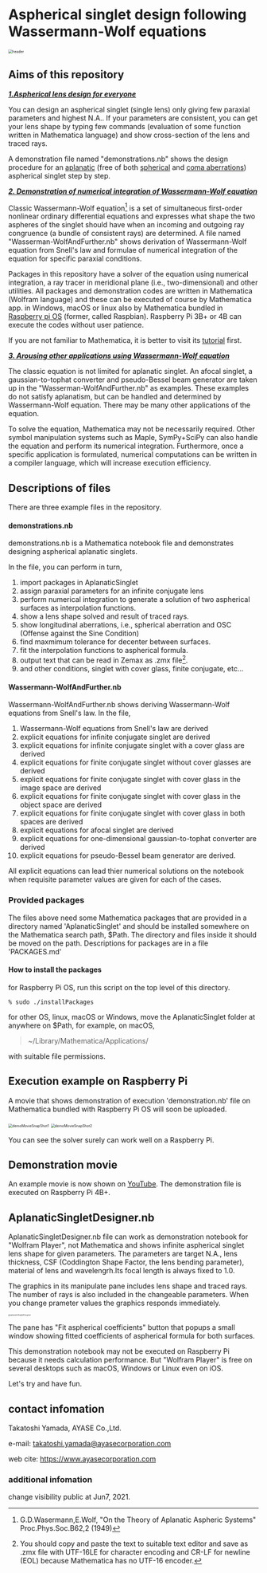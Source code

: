 # Aspherical singlet design following Wassermann-Wolf equations

<img src="examples.png" alt="header" style="zoom:50%;" />



## Aims of this repository

<u>***1.Aspherical lens design for everyone***</u>

You can design an aspherical singlet (single lens) only giving few paraxial parameters and highest N.A.. If your parameters are consistent, you can get your lens shape by typing few commands (evaluation of some function written in Mathematica language) and show cross-section of the lens and traced rays.

A demonstration file named "demonstrations.nb" shows the design procedure for an [aplanatic](https://en.wikipedia.org/wiki/Aplanatic_lens) (free of both [spherical](https://en.wikipedia.org/wiki/Spherical_aberration) and [coma aberrations](https://en.wikipedia.org/wiki/Coma_aberration)) aspherical singlet step by step.

<u>***2. Demonstration of numerical integration of Wassermann-Wolf equation***</u>

Classic Wassermann-Wolf equation[^1] is a set of simultaneous first-order nonlinear ordinary differential equations and expresses what shape the two aspheres of the singlet should have when an incoming and outgoing ray congruence (a bundle of consistent rays) are determined.
A file named "Wasserman-WolfAndFurther.nb" shows derivation of Wassermann-Wolf equation from Snell's law and formulae of numerical integration of the equation for specific paraxial conditions.

Packages in this repository have a solver of the equation using numerical integration, a ray tracer in meridional plane (i.e., two-dimensional) and other utilities. All packages and demonstration codes are written in Mathematica (Wolfram language) and these can be executed of course by Mathematica app. in Windows, macOS or linux also by Mathematica bundled in [Raspberry pi OS](https://www.raspberrypi.org/software/) (former, called Raspbian). Raspberry Pi 3B+ or 4B can execute the codes without user patience.

If you are not familiar to Mathematica, it is better to visit its [tutorial](https://www.wolfram.com/language/fast-introduction-for-math-students/) first.

<u>***3. Arousing other applications using Wassermann-Wolf equation***</u>

The classic equation is not limited for aplanatic singlet. An afocal singlet, a gaussian-to-tophat converter and pseudo-Bessel beam generator are taken up in the "Wasserman-WolfAndFurther.nb" as examples. These examples do not satisfy aplanatism, but can be handled and determined by Wassermann-Wolf equation. There may be many other applications of the equation.

To solve the equation, Mathematica may not be necessarily required. Other symbol manipulation systems such as Maple, SymPy+SciPy can also handle the equation and perform its numerical integration. Furthermore, once a specific application is formulated, numerical computations can be written in a compiler language, which will increase execution efficiency.

[^1]: G.D.Wasermann,E.Wolf, "On the Theory of Aplanatic Aspheric Systems" Proc.Phys.Soc.B62,2 (1949)

## Descriptions of files

There are three example files in the repository.
#### demonstrations.nb

demonstrations.nb is a Mathematica notebook file and demonstrates designing aspherical aplanatic singlets.

In the file, you can perform in turn,

1. import packages in AplanaticSinglet
2. assign paraxial parameters for an infinite conjugate lens
3. perform numerical integration to generate a solution of two aspherical surfaces as interpolation functions.
4. show a lens shape solved and result of traced rays.
5. show longitudinal aberrations, i.e., spherical aberration and OSC (Offense against the Sine Condition)
6. find maxmimum tolerance for decenter between surfaces.
7. fit the interpolation functions to aspherical formula.
8. output text that can be read in Zemax as .zmx file[^2].
9. and other conditions, singlet with cover glass, finite conjugate, etc...

[^2]: You should copy and paste the text to suitable text editor and save as .zmx file with UTF-16LE for character encoding and CR-LF for newline (EOL) because Mathematica has no UTF-16 encoder.
#### Wassermann-WolfAndFurther.nb

Wassermann-WolfAndFurther.nb shows deriving Wassermann-Wolf equations from Snell's law. In the file,

1. Wassermann-Wolf equations from Snell's law are derived
3. explicit equations for infinite conjugate singlet are derived
4. explicit equations for infinite conjugate singlet with a cover glass are derived
5. explicit equations for finite conjugate singlet without cover glasses are derived
6. explicit equations for finite conjugate singlet with cover glass in the image space are derived
7. explicit equations for finite conjugate singlet with cover glass in the object space are derived
8. explicit equations for finite conjugate singlet with cover glass in both spaces are derived
9. explicit equations for afocal singlet are derived
10. explicit equations for one-dimensional gaussian-to-tophat converter are derived
11. explicit equations for pseudo-Bessel beam generator are derived.

All explicit equations can lead thier numerical solutions on the notebook when requisite parameter values are given for each of the cases.


### Provided packages

The files above need some Mathematica packages that are provided in a directory named 'AplanaticSinglet' and should be installed somewhere on the Mathematica search path, $Path. The directory and files inside it should be moved on the path.
Descriptions for packages are in a file 'PACKAGES.md'

#### How to install the packages

for Raspberry Pi OS, run this script on the top level of this directory.

```
% sudo ./installPackages
```

for other OS, linux, macOS or Windows,
move the AplanaticSinglet folder at anywhere on $Path, for example, on macOS,

> ~/Library/Mathematica/Applications/

with suitable file permissions.


## Execution example on Raspberry Pi

A movie that shows demonstration of execution 'demonstration.nb' file on Mathematica bundled with Raspberry Pi OS will soon be uploaded.

<img src="demoMovieSnapShot1.jpg" alt="demoMovieSnapShot1" style="zoom:50%;" />

<img src="demoMovieSnapShot2.jpg" alt="demoMovieSnapShot2" style="zoom:50%;" />

You can see the solver surely can work well on a Raspberry Pi.

## Demonstration movie

An example movie is now shown on [YouTube](https://youtu.be/IIygI683LsU).
The demonstration file is executed on Raspberry Pi 4B+.

## AplanaticSingletDesigner.nb

AplanaticSingletDesigner.nb file can work as demonstration notebook for "Wolfram Player", not Mathematica and shows infinite aspherical singlet lens shape for given parameters. The parameters are target N.A., lens thickness, CSF  (Coddington Shape Factor, the lens bending parameter), material of lens and wavelengrh.Its focal length is always fixed to 1.0.

The graphics in its manipulate pane includes lens shape and traced rays. The number of rays is also included in the changeable parameters. When you change prameter values the graphics responds immediately.

<img src="aplanaticSingletDesginer.png" alt="aplanaticSingletDesginer" style="zoom:25%;" />

The pane has "Fit aspherical coefficients" button that popups a small window showing fitted coefficients of aspherical formula for both surfaces.

This demonstration notebook may not be executed on Raspberry Pi because it needs calculation performance. But "Wolfram Player" is free on several desktops such as macOS, Windows or Linux even on iOS.

Let's try and have fun.

## contact infomation

Takatoshi Yamada, AYASE Co.,Ltd.



e-mail: takatoshi.yamada@ayasecorporation.com

web cite: https://www.ayasecorporation.com



### additional infomation
change visibility public at Jun7, 2021.